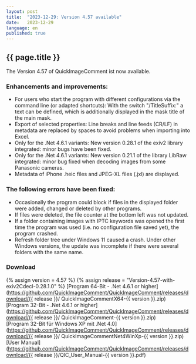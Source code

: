 ```yaml
---
layout: post
title:  "2023-12-29: Version 4.57 available"
date:   2023-12-29
language: en
published: true
---
```


## {{ page.title }}

The Version 4.57 of QuickImageComment ist now available.

### Enhancements and improvements:

* For users who start the program with different configurations via the command line (or adapted shortcuts): With the switch "/TitleSuffix:" a text can be defined, which is additionally displayed in the mask title of the main mask.
* Export of selected properties: Line breaks and line feeds (CR/LF) in metadata are replaced by spaces to avoid problems when importing into Excel.
* Only for the .Net 4.6.1 variants: New version 0.28.1 of the exiv2 library integrated: minor bugs have been fixed.
* Only for the .Net 4.6.1 variants: New version 0.21.1 of the library LibRaw integrated: minor bug fixed when decoding images from some Panasonic cameras.
* Metadata of iPhone .heic files and JPEG-XL files (.jxl) are displayed.

### The following errors have been fixed:

* Occasionally the program could block if files in the displayed folder were added, changed or deleted by other programs.
* If files were deleted, the file counter at the bottom left was not updated.
* If a folder containing images with IPTC keywords was opened the first time the program was used (i.e. no configuration file saved yet), the program crashed.
* Refresh folder tree under Windows 11 caused a crash. Under other Windows versions, the update was incomplete if there were several folders with the same name.

### Download

{% assign version = 4.57 %}
{% assign release =  "Version-4.57-with-exiv2Cdecl-0.28.1.0" %}
[Program 64-Bit - .Net 4.6.1 or higher](https://github.com/QuickImageComment/QuickImageComment/releases/download/{{ release }}/
QuickImageCommentX64-{{ version }}.zip)<br>
[Program 32-Bit - .Net 4.6.1 or higher](https://github.com/QuickImageComment/QuickImageComment/releases/download/{{ release }}/
QuickImageComment-{{ version }}.zip)<br>
[Program 32-Bit für Windows XP mit .Net 4.0](https://github.com/QuickImageComment/QuickImageComment/releases/download/{{ release }}/
QuickImageCommentNet4WinXp-{{ version }}.zip)<br>
[User Manual](https://github.com/QuickImageComment/QuickImageComment/releases/download/{{ release }}/QIC_User_Manual-{{ version }}.pdf)
